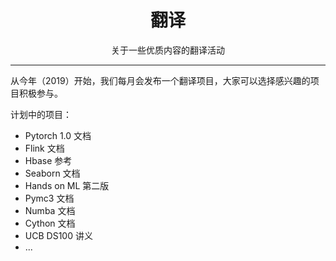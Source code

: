 # <center>翻译</center>
<center>关于一些优质内容的翻译活动</center>

---

从今年（2019）开始，我们每月会发布一个翻译项目，大家可以选择感兴趣的项目积极参与。

计划中的项目：

+   Pytorch 1.0 文档
+   Flink 文档
+   Hbase 参考
+   Seaborn 文档
+   Hands on ML 第二版
+   Pymc3 文档
+   Numba 文档
+   Cython 文档
+   UCB DS100 讲义
+   ...
